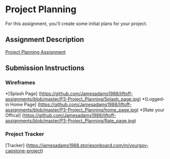 # Project Planning
For this assignment, you'll create some initial plans for your project.

## Assignment Description
[Project Planning Assignment](https://education.launchcode.org/liftoff/assignments/planning/)

## Submission Instructions

### Wireframes
*[Splash Page] (https://github.com/Jamesadams1988/liftoff-assignments/blob/master/P3-Project_Planning/Splash_page.jpg)
*[Logged-in Home Page] (https://github.com/Jamesadams1988/liftoff-assignments/blob/master/P3-Project_Planning/home_page.jpg)
*[Rate your Offical] (https://github.com/Jamesadams1988/liftoff-assignments/blob/master/P3-Project_Planning/Rate_page.jpg)


### Project Tracker

[Tracker] (https://jamesadams1988.storiesonboard.com/m/yourgov-capstone-project)

